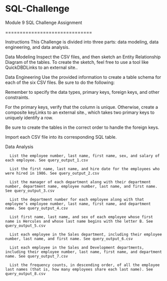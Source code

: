 # SQL-Challenge
Module 9 SQL Challenge Assignment

==============================

Instructions
This Challenge is divided into three parts: data modeling, data engineering, and data analysis.

Data Modeling
Inspect the CSV files, and then sketch an Entity Relationship Diagram of the tables. To create the sketch, feel free to use a tool like QuickDBDLinks to an external site..

Data Engineering
Use the provided information to create a table schema for each of the six CSV files. Be sure to do the following:

  Remember to specify the data types, primary keys, foreign keys, and other constraints.
  
  For the primary keys, verify that the column is unique. Otherwise, create a composite keyLinks to an external site., which takes two primary keys to uniquely identify a row.
  
  Be sure to create the tables in the correct order to handle the foreign keys.
  
Import each CSV file into its corresponding SQL table.
  
Data Analysis

      List the employee number, last name, first name, sex, and salary of each employee. See query_output_1.csv
      
      List the first name, last name, and hire date for the employees who were hired in 1986. See query_output_2.csv
      
      List the manager of each department along with their department number, department name, employee number, last name, and first name. See query_output_3.csv
      
      List the department number for each employee along with that employee’s employee number, last name, first name, and department name. See query_output_4.csv
      
      List first name, last name, and sex of each employee whose first name is Hercules and whose last name begins with the letter B. See query_output_5.csv
      
      List each employee in the Sales department, including their employee number, last name, and first name. See query_output_6.csv
      
      List each employee in the Sales and Development departments, including their employee number, last name, first name, and department name. See query_output_7.csv
      
      List the frequency counts, in descending order, of all the employee last names (that is, how many employees share each last name). See query_output_8.csv


